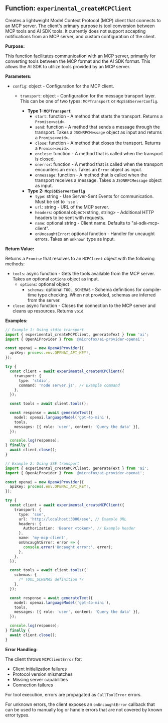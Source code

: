 ## Function: `experimental_createMCPClient`

Creates a lightweight Model Context Protocol (MCP) client that connects to an MCP server. The client's primary purpose is tool conversion between MCP tools and AI SDK tools. It currently does not support accepting notifications from an MCP server, and custom configuration of the client.

**Purpose:**

This function facilitates communication with an MCP server, primarily for converting tools between the MCP format and the AI SDK format. This allows the AI SDK to utilize tools provided by an MCP server.

**Parameters:**

- `config`: object<MCPClientConfig> - Configuration for the MCP client.
  - `transport`: object<TransportConfig> - Configuration for the message transport layer. This can be one of two types: `MCPTransport` or `McpSSEServerConfig`.
    - **Type 1: `MCPTransport`**
      - `start`: function - A method that starts the transport. Returns a `Promise<void>`.
      - `send`: function - A method that sends a message through the transport. Takes a `JSONRPCMessage` object as input and returns a `Promise<void>`.
      - `close`: function - A method that closes the transport. Returns a `Promise<void>`.
      - `onclose`: function - A method that is called when the transport is closed.
      - `onerror`: function - A method that is called when the transport encounters an error. Takes an `Error` object as input.
      - `onmessage`: function - A method that is called when the transport receives a message. Takes a `JSONRPCMessage` object as input.
    - **Type 2: `McpSSEServerConfig`**
      - `type`: string - Use Server-Sent Events for communication. Must be set to `'sse'`.
      - `url`: string - URL of the MCP server.
      - `headers`: optional object<string, string> - Additional HTTP headers to be sent with requests.
      - `name`: optional string - Client name. Defaults to "ai-sdk-mcp-client".
      - `onUncaughtError`: optional function - Handler for uncaught errors. Takes an `unknown` type as input.

**Return Value:**

Returns a `Promise` that resolves to an `MCPClient` object with the following methods:

- `tools`: async function - Gets the tools available from the MCP server. Takes an optional `options` object as input.
  - `options`: optional object
    - `schemas`: optional `TOOL_SCHEMAS` - Schema definitions for compile-time type checking. When not provided, schemas are inferred from the server.
- `close`: async function - Closes the connection to the MCP server and cleans up resources. Returns `void`.

**Examples:**

```typescript
// Example 1: Using stdio transport
import { experimental_createMCPClient, generateText } from 'ai';
import { OpenAiProvider } from '@microfox/ai-provider-openai';

const openai = new OpenAiProvider({
  apiKey: process.env.OPENAI_API_KEY!,
});

try {
  const client = await experimental_createMCPClient({
    transport: {
      type: 'stdio',
      command: 'node server.js', // Example command
    },
  });

  const tools = await client.tools();

  const response = await generateText({
    model: openai.languageModel('gpt-4o-mini'),
    tools,
    messages: [{ role: 'user', content: 'Query the data' }],
  });

  console.log(response);
} finally {
  await client.close();
}

// Example 2: Using SSE transport
import { experimental_createMCPClient, generateText } from 'ai';
import { OpenAiProvider } from '@microfox/ai-provider-openai';

const openai = new OpenAiProvider({
  apiKey: process.env.OPENAI_API_KEY!,
});

try {
  const client = await experimental_createMCPClient({
    transport: {
      type: 'sse',
      url: 'http://localhost:3000/sse', // Example URL
      headers: {
        Authorization: 'Bearer <token>', // Example header
      },
      name: 'my-mcp-client',
      onUncaughtError: error => {
        console.error('Uncaught error:', error);
      },
    },
  });

  const tools = await client.tools({
    schemas: {
      /* TOOL_SCHEMAS definition */
    },
  });

  const response = await generateText({
    model: openai.languageModel('gpt-4o-mini'),
    tools,
    messages: [{ role: 'user', content: 'Query the data' }],
  });

  console.log(response);
} finally {
  await client.close();
}
```

**Error Handling:**

The client throws `MCPClientError` for:

- Client initialization failures
- Protocol version mismatches
- Missing server capabilities
- Connection failures

For tool execution, errors are propagated as `CallToolError` errors.

For unknown errors, the client exposes an `onUncaughtError` callback that can be used to manually log or handle errors that are not covered by known error types.
